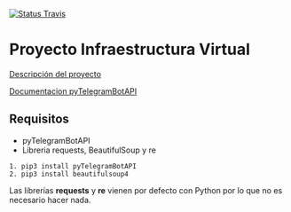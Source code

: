 [![Status Travis](https://travis-ci.org/josegob/IV-Proyecto.svg?branch=master)](https://travis-ci.org/josegob/IV-Proyecto)

# Proyecto Infraestructura Virtual

[Descripción del proyecto](https://josegob.github.io/IV-Proyecto/)

[Documentacion pyTelegramBotAPI](https://github.com/eternnoir/pyTelegramBotAPI#pytelegrambotapi)

## Requisitos
* pyTelegramBotAPI 
* Libreria requests, BeautifulSoup y re

~~~
1. pip3 install pyTelegramBotAPI
2. pip3 install beautifulsoup4
~~~

Las librerías **requests** y **re** vienen por defecto con Python por lo que no es necesario hacer nada.



